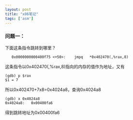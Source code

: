 ```yaml
---
layout: post
title: "x86笔记"
tags: ['asm']
---
```

### 问题一：
下面这条指令跳转到哪里？
```
   0x0000000000400f75 <+50>:	jmpq   *0x402470(,%rax,8)
```
这条指令以0x402470(,%rax,8)指向的内存的值作为地址，又有
```
(gdb) p $rax
$1 = 7
```
所以0x402470+7x8=0x4024a8，查询0x4024a8
```
(gdb) x 0x4024a8
0x4024a8:	0x00400fa6
```
得到跳转地址为0x00400fa6




